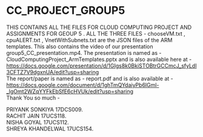 # CC_PROJECT_GROUP5
THIS CONTAINS ALL THE FILES FOR CLOUD COMPUTING PROJECT AND ASSIGNMENTS FOR GEOUP 5 . 
ALL THE THREE FILES - chooseVM.txt , cpuALERT.txt , VnetWithSubnets.txt are the JSON files of the ARM templates. 
This also contains the video of our presentation group5_CC_presentation.mp4.
The presentation is named as - CloudComputingProject_ArmTemplates.pptx and is also available here at -<br /> https://docs.google.com/presentation/d/1GIgs8k0BkiSTOBtrGCCmcJ_sfyLdl3CFTZ7V9dgxnUA/edit?usp=sharing<br />
The report/paper is named as - report.pdf and is also available at - <br />
https://docs.google.com/document/d/1ghTmQYdaiyPb6lGml-_lgOmt2WZqYYFkEbSfE6cHVUk/edit?usp=sharing<br />
Thank You so much - <br />


PRIYANK SONKIYA 17DCS009.<br />
RACHIT JAIN 17UCS118.<br />
NISHA GOYAL 17UCS112.<br />
SHREYA KHANDELWAL 17UCS154.<br />
